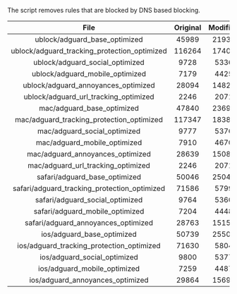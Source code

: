 The script removes rules that are blocked by DNS based blocking.


| File | Original | Modified |
|:----:|:-----:|:-----:|
| ublock/adguard_base_optimized | 45989 | 21933 |
| ublock/adguard_tracking_protection_optimized | 116264 | 17402 |
| ublock/adguard_social_optimized | 9728 | 5336 |
| ublock/adguard_mobile_optimized | 7179 | 4425 |
| ublock/adguard_annoyances_optimized | 28094 | 14826 |
| ublock/adguard_url_tracking_optimized | 2246 | 2071 |
| mac/adguard_base_optimized | 47840 | 23693 |
| mac/adguard_tracking_protection_optimized | 117347 | 18388 |
| mac/adguard_social_optimized | 9777 | 5376 |
| mac/adguard_mobile_optimized | 7910 | 4670 |
| mac/adguard_annoyances_optimized | 28639 | 15086 |
| mac/adguard_url_tracking_optimized | 2246 | 2071 |
| safari/adguard_base_optimized | 50046 | 25042 |
| safari/adguard_tracking_protection_optimized | 71586 | 5799 |
| safari/adguard_social_optimized | 9764 | 5360 |
| safari/adguard_mobile_optimized | 7204 | 4448 |
| safari/adguard_annoyances_optimized | 28763 | 15158 |
| ios/adguard_base_optimized | 50739 | 25503 |
| ios/adguard_tracking_protection_optimized | 71630 | 5804 |
| ios/adguard_social_optimized | 9800 | 5377 |
| ios/adguard_mobile_optimized | 7259 | 4487 |
| ios/adguard_annoyances_optimized | 29864 | 15697 |